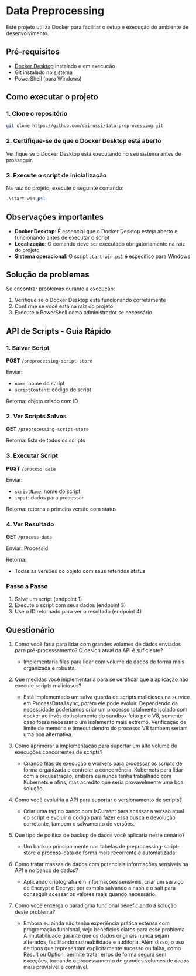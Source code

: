 # Data Preprocessing

Este projeto utiliza Docker para facilitar o setup e execução do ambiente de desenvolvimento.

## Pré-requisitos

- [Docker Desktop](https://www.docker.com/products/docker-desktop/) instalado e em execução
- Git instalado no sistema
- PowerShell (para Windows)

## Como executar o projeto

### 1. Clone o repositório

```bash
git clone https://github.com/dairussi/data-preprocessing.git
```

### 2. Certifique-se de que o Docker Desktop está aberto

Verifique se o Docker Desktop está executando no seu sistema antes de prosseguir.

### 3. Execute o script de inicialização

Na raiz do projeto, execute o seguinte comando:

```powershell
.\start-win.ps1
```

## Observações importantes

- **Docker Desktop**: É essencial que o Docker Desktop esteja aberto e funcionando antes de executar o script
- **Localização**: O comando deve ser executado obrigatoriamente na raiz do projeto
- **Sistema operacional**: O script `start-win.ps1` é específico para Windows

## Solução de problemas

Se encontrar problemas durante a execução:

1. Verifique se o Docker Desktop está funcionando corretamente
2. Confirme se você está na raiz do projeto
3. Execute o PowerShell como administrador se necessário

## API de Scripts - Guia Rápido

### 1. Salvar Script

**POST** `/preprocessing-script-store`

Enviar:

- `name`: nome do script
- `scriptContent`: código do script

Retorna: objeto criado com ID

### 2. Ver Scripts Salvos

**GET** `/preprocessing-script-store`

Retorna: lista de todos os scripts

### 3. Executar Script

**POST** `/process-data`

Enviar:

- `scriptName`: nome do script
- `input`: dados para processar

Retorna: retorna a primeira versão com status

### 4. Ver Resultado

**GET** `/process-data`

Enviar: ProcessId

Retorna:

- Todas as versões do objeto com seus referidos status

### Passo a Passo

1. Salve um script (endpoint 1)
2. Execute o script com seus dados (endpoint 3)
3. Use o ID retornado para ver o resultado (endpoint 4)

## Questionário

1. Como você faria para lidar com grandes volumes de dados enviados para pré-processamento? O design atual da API é suficiente?

   - Implementaria filas para lidar com volume de dados de forma mais organizada e robusta.

2. Que medidas você implementaria para se certificar que a aplicação não execute scripts maliciosos?

   - Está implementado um salva guarda de scripts maliciosos na service em ProcessDataAsync, porém ele pode evoluir.
     Dependendo da necessidade poderíamos criar um processo totalmente isolado com docker ao invés do isolamento do sandbox feito pelo V8, somente caso fosse necessário um isolamento mais extremo. Verificação de limite de memória e timeout dendro do processo V8 também seriam uma boa alternativa.

3. Como aprimorar a implementação para suportar um alto volume de execuções concorrentes de scripts?

   - Criando filas de execução e workers para processar os scripts de forma organizada e controlar a concorrência.
     Kubernets para lidar com a orquestração, embora eu nunca tenha trabalhado com Kubernets e afins, mas acredito que seria provavelmente uma boa solução.

4. Como você evoluiria a API para suportar o versionamento de scripts?

   - Criar uma tag no banco com isCurrent para acessar a versao atual do script e evoluir o codigo para fazer essa busca e devolução corretante, tambem o salvamento de versões.

5. Que tipo de política de backup de dados você aplicaria neste cenário?

   - Um backup principalmente nas tabelas de preprocessing-script-store e process-data de forma mais recorrente e automatizada.

6. Como tratar massas de dados com potenciais informações sensíveis na API e no banco de dados?

   - Aplicando criptografia em informações sensíveis, criar um serviço de Encrypt e Decrypt por exmplo salvando a hash e o salt para conseguir acessar os valores reais quando necessário.

7. Como você enxerga o paradigma funcional beneficiando a solução deste problema?

   - Embora eu ainda não tenha experiência prática extensa com programação funcional, vejo benefícios claros para esse problema. A imutabilidade garante que os dados originais nunca sejam alterados, facilitando rastreabilidade e auditoria. Além disso, o uso de tipos que representam explicitamente sucesso ou falha, como Result ou Option, permite tratar erros de forma segura sem exceções, tornando o processamento de grandes volumes de dados mais previsível e confiável.
